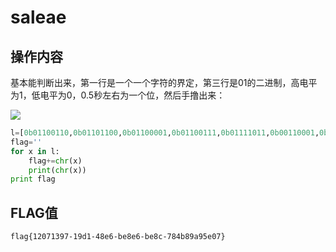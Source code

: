 # saleae

## 操作内容

基本能判断出来，第一行是一个一个字符的界定，第三行是01的二进制，高电平为1，低电平为0，0.5秒左右为一个位，然后手撸出来：

![](Saleae.png)

```python
l=[0b01100110,0b01101100,0b01100001,0b01100111,0b01111011,0b00110001,0b00110010,0b00110000,0b00110111,0b00110001,0b00110011,0b00111001,0b00110111,0b00101101,0b00110001,0b00111001,0b01100100,0b00110001,0b00101101,0b00110100,0b00111000,0b01100101,0b00110110,0b00101101,0b01100010,0b01100101,0b00111000,0b01100101,0b00110110,0b00101101,0b01100010,0b01100101,0b00111000,0b01100011,0b00101101,0b00110111,0b00111000,0b00110100,0b01100010,0b00111000,0b00111001,0b01100001,0b00111001,0b00110101,0b01100101,0b00110000,0b00110111,0b01111101]
flag=''
for x in l:
    flag+=chr(x)
    print(chr(x))
print flag
```

## FLAG值

`flag{12071397-19d1-48e6-be8e6-be8c-784b89a95e07}`

